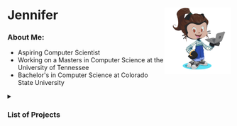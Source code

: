 

<!---
Jennifer184/Jennifer184 is a ✨ special ✨ repository because its `README.md` (this file) appears on your GitHub profile.
You can click the Preview link to take a look at your changes.
--->


# Jennifer <img align="right" width="150" height="150" src="/images/octocat-rotate.gif"> 

<h3>About Me:</h3>

- Aspiring Computer Scientist
- Working on a Masters in Computer Science at the University of Tennessee
- Bachelor's in Computer Science at Colorado State University


<!-- Rock paper scissors game 
<details><summary><h3> Let's play Rock-Paper-Scissors  &nbsp  &nbsp</h3><img align="center" src="https://img.shields.io/badge/dynamic/json?color=brightgreen&label=Rock%20Paper%20Scissors&query=status&url=https%3A%2F%2Fjennifer184.pythonanywhere.com%2Foutcome.json?cacheSeconds=3600"></summary>

 Pick a hand to play 
 
| Rock | Paper | Scissors |
|:----:|:-----:|:----------:|
| <a href="https://jennifer184.pythonanywhere.com/1"> <img src="/images/rock.png"  width=40% height=40%></a> | <a href="https://jennifer184.pythonanywhere.com/2"><img src="/images/paper.png"  width=40% height=40%></a> | <a href="https://jennifer184.pythonanywhere.com/3"> <img src="/images/scissors.png"  width=40% height=40%> </a> |
-->

 <!-- List of Projects -->
<details>
  <summary><h3>List of Projects</h3></summary>

  <!-- UI Wrapper over Hugging Face API AI Models -->
  <div align="right">
    <img src="/images/tree_ui.jpg" align="left" width="55%" height="275px">
    <div align="left">
      <h4>The start of a project</h4>
      <p>
        In this project, I wanted to test the response of several leading AI models. The idea was to develop a tailored-made test to compare Generative AI performance prior to settling on one for a particular task.
      </p>
    </div>
  </div>
  <br>
  <br>
  <br>
  <br>
  <br>
  <br>

  <!-- Web Design Revamp for Local Startup -->
  <div align="right">
    <img src="/images/ascendSideBySide.png" align="left" width="60%" height="340px">
    <div align="left">
      <h4>Web Design Revamp for Local Startup</h4>
      <p>
        In this design, my primary goal was to highlight the brand and customized logo (not designed by me) tailored specifically for the website. Additionally, I focused on improving user-friendliness by adjusting styling and adding new features. 
      </p>
      <p>
        One notable strategy I suggested to expand the business's clientele was to offer webinars providing valuable education or training. Furthermore, the owner expressed interest in enhancing the website's visibility through search engine optimization. To address this, I recommended narrowing the target audience to the local area by incorporating the city name where they are located.
      </p>
    </div>
  </div>
  <br>
  <br>

  <!-- Testing Project2 -->
  <div align="right">
    <img src="/images/pynguin1.png" align="left" width="60%" height="315px">
    <div align="left">
      <h4>Software testing evaluation on Pynguin</h4>
      <p>
        During my four-month individual graduate project, I conducted a comprehensive assessment of the effectiveness of Pynguin's autogenerated unit tests within the context of an open-source Python software, Backtrader. 
      </p>
      <p>
        To ensure a representative evaluation, I selected 25 modules, organizing them into five distinct groups. I then executed each group with Pynguin, utilizing default configurations. Throughout this process, I gathered data on several key metrics, including the time required to generate each test suite, the total number of tests generated for each module, the pass or fail rate as determined by Pytest, the achieved statement coverage, and the mutation score assessed using MutPy.
      </p>
      <p>
        One notable observation from my analysis was the inconsistency in Pynguin's ability to produce passing tests. It is plausible that the imposed 10-minute time limit may have constrained Pynguin's capacity to generate more robust tests, which could have accounted for this variability. Furthermore, the average statement coverage achieved in each batch run fell short of benchmark standards, contrasting with results reported in previous empirical research involving Pynguin. Intriguingly, all unit tests attained a 100% mutation score, successfully eliminating all mutants. 
      </p>
      <p>(Python, Bash, Pynguin, MutPy, Pytest, git)</p>
    </div>
  </div>

 <!-- github game -->
 <div>
  <img src="/images/game_screenshot.png" align="right" width=40% height=40%><h4> Github Game </h4> A personal project inspired by a quick youtube video ( https://www.youtube.com/watch?v=0TTpXDYnAg8), This was a difficult project to recreate becasue the starter code did not work and there were huge gaps in the implementation. After building a simple functional web app hosted by PythonAnywhere, I upped the ante and refactored the code to meet the object oriented paradigm, and included custom html pages to show what hand the player chose v.s. the computer's. I was also fusturated with running into games that didn't work, so implemented a custom Github badge using Shields.io that would let the player know that this game was up and working. To do this, the app additionaly updates a json that the badge can refer to every hour and display on my Github readme. (Python, CSS, HTML, JSON, PythonAnywhere, Shields.io)
 </div>
  <!-- Testing Project -->
 <div align="right">
  <img src="/images/graphTestSuite.png" align="left" width=30% height="215px"><img src="/images/graphTestTime.png" align="left" width=30% height="215px">
  <div align="left">
  <h4> Test analysis on Apache Commons Lang API Project </h4>
 A 4 month group project where we developed new unit tests, added auto generated test, and researched which regression tools worked best at bringing down the total time and number of tests requried to run after changes were made. Ekstazi ran fewer test after changes but HyRts ran faster. (Java, JUnit, Python, git, PIT, Maven, Randoop, EvoSuite, Ekstazi, HyRts)
  </div>
 </div>
  <!-- Trip Planning App Project -->
  <div>
   <img src="/images/trip-planner.gif" align="left" width=25% height=25% style="float: left; margin-right: 20px;"">
    <div align="right" style="padding-right: 20px;">
     <div align="left" style="padding-right: 20px;">
      <h4> &nbsp; Mobile Trip Planning App Project </h4>
    <p> &nbsp; A 4 month project with a group of 5, where we added new features to bring the app to full functionality. I implemented a dynamicly populated list of places choosen by the user to create a trip planner and later converted it to a drag and drop list. Additionaly, I added the ability to upload and download the trip in a svg map with corditinates and lines to represent the total path of the users trip. For the back-end, I helped optimize the trip distance, and sped up client/server communication to under 1 second by troubleshooting with Postman. (Java, JavaScript, JUnit, Jest, Maven, Postman, React, Geolocation)
       </p>
     </div>
   </div>
  </div>
 </br>
 </br>
 </br>
 </br>
 </br>
 </br>
 </br>
 </br>
 <!-- Cat Feeder Project -->
<div>
 <img src="/images/pet_feeder.png" align="right" width=40% height=40%>
 <h4>IoT Remote Cat Feeder with Webcam using Raspberry Pi</h4>
 A personal project to expand my newly learned Python programing skills, save me some time, and ensure consistent feeding times with the correct amounts. I also added a 
 remote feeding feature paired with a webcam to help me decide on the optimal amount of 
 food to deliver them. This little project also allowed my to go on small trip while not having 
 to board them or hire anyone since I could monitor their food, water, litter, and make 
 adjustments remotely. (Python, hardware, Bash, Yawcam, Remote SSH)
</div>
</br>
</br>
<!-- Weather app -->
<div>
 <img src="/images/weather_app.jpg" align="left" width=40% height=40%>
 <h4> Windows Media Weather Reader </h4>
 A personal fun project that when ran from the terminal, will launch a Windows Media Player 
 and read the current weather in your given location. (Python, Text-to-Talk gtts, html parser BeautifulSoup, request to get url)
</div>
</details>
